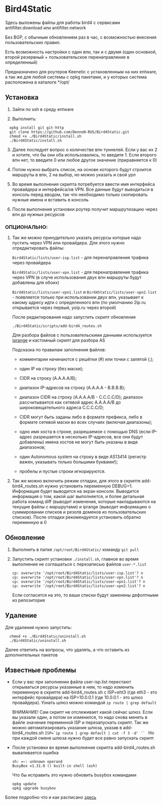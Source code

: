 # Bird4Static
Здесь выложены файлы для работы bird4 с сервисами antifilter.download или antifilter.network

Без BGP, с обычным обновлением раз в час, с возможностью внесения пользовательских правил.

Есть возможность настройки с один впн, так и с двумя (один основной, второй резервный + пользовательское перенаправление в определенный)

Предназначено для роутеров Keenetic с установленным на них entware, а так же для любой системы с opkg пакетами, и у которых система расположена в каталоге */opt/

## Установка
1) Зайти по ssh в среду entware

2) Выполнить:
```
  opkg install git git-http
  git clone https://github.com/DennoN-RUS/Bird4Static.git
  chmod +x ./Bird4Static/install.sh
  ./Bird4Static/install.sh 
```

3) Далее последует вопрос о количестве впн туннелей. Если у вас их 2 и хотите, что бы они оба использовались, то введите 1. Если второго впн нет, то введите 0 или любое другое значение (приравняется к 0)

4) Потом нужно выбрать список, на основе которого будут строится маршруты в впн, 2 на выбор, но можно указать и свой урл

5) Во время выполнения скрипта потребуется ввести имя интерфейса провайдера и интерфейса/ов VPN. Все данные будут выводиться в консоль перед вводом, так что необходимо только скопировать нужные имена и вставить в консоль

6) После выполнения установки роутер получит маршрутизацию через впн до нужных ресурсов

### ОПЦИОНАЛЬНО:

1) Так же можно принудительно указать ресурсы которые надо пустить через VPN или провайдера. Для этого нужно отредактировать файлы:

      `Bird4Static/lists/user-isp.list` - для перенаправления трафика через провайдера
  
      `Bird4Static/lists/user-vpn.list` - для перенаправления трафика через VPN (в случе использования двух впн маршруты будут добавлены для обоих)

      `Bird4Static/lists/user-vpn1.list` и `Bird4Static/lists/user-vpn2.list` - появляется только при использовании двух впн, указывает к какому адресу идти с определенного впн (по умолчанию 2ip.ru открывается через первый, yoip.ru через второй)
  
      После редактирования надо запустить скрипт обновления
  
      `./Bird4Static/scripts/add-bird4_routes.sh`

      Для разбора файлов с пользовательскими данными используется [iprange](https://manpages.org/iprange) и кастомный скрипт для разбора AS

      Подсказка по правилам заполнения файлов:
  
    - комментарии начинаются с решётки (#) или точки с запятой (;);

    - один IP на строку (без маски);
    
    - CIDR на строку (A.A.A.A/B);

    - диапазон IP-адресов на строку (A.A.A.A - B.B.B.B);
    
    - диапазон CIDR на строку (A.A.A.A/B - C.C.C.C/D); диапазон рассчитывается как сетевой адрес A.A.A.A/B до широковещательного адреса C.C.C.C/D;
    
    - CIDR могут быть заданы либо в формате префикса, либо в формате сетевой маски во всех случаях (включая диапазоны);
    
    - одно имя хоста в строке, разрешаемое с помощью DNS (если IP-адрес разрешается в несколько IP-адресов, все они будут добавлены) имена хостов не могут быть указаны в виде диапазонов;

    - один Autonomous system на строку в виде AS13414 (регистр важен, указывать только большими буквами!);

    - пробелы и пустые строки игнорируются.

2) Так же можно включить режим отладки, для этого в скрипте add-bird4_routes.sh нужно установить переменную DEBUG=1. Информация будет выводится на экран консоли. Выводится информация о том, какой шаг выполняется, и более детальная работа команд diff (выводит изменения, которые накладываются на текущие файлы с маршрутами) и iprange (выводит информацию о суммировании списков и резолв доменов из пользовательских списков). После отладки рекомендуется установить обратно переменную в 0

## Обновление

1) Выполнить в папке `/opt/root/Bird4Static/` команду `git pull`

2) Запустить скрипт установки `./install.sh`, главное во время выполнения не соглашаться с перезаписью файлов `user-*.list`
    ```
    cp: overwrite '/opt/root/Bird4Static/lists/user-isp.list'? n
    cp: overwrite '/opt/root/Bird4Static/lists/user-vpn.list'? n
    cp: overwrite '/opt/root/Bird4Static/lists/user-vpn1.list'? n
    cp: overwrite '/opt/root/Bird4Static/lists/user-vpn2.list'? n
    ```
    Если согласится на это, то ваши списки будут заменены дефолтными из репозитория

## Удаление
Для удаления нужно запустить:
```
  chmod +x ./Bird4Static/uninstall.sh
  ./Bird4Static/uninstall.sh 
```
Далее ответить на вопросы, что удалять, а что оставить из дополнительных пакетов

## Известные проблемы

  - Если у вас при заполнении файла user-isp.list перестают открываться ресурсы указанные в нем, то надо изменить переменную в скрипте add-bird4_routes.sh с ISP=eht3 (где eth3 - это интерфейс провайдера) на ISP=10.0.0.1 (где 10.0.0.1 - это шлюз провайдера). Узнать шлюз можно командой `ip route | grep default`

    ВНИМАНИЕ! Сам скрипт не отслеживает какой сейчас шлюз. Если вы указали один, а потом он изменился, то надо снова менять в файле значение переменной ISP и перезапускать скрипт. Так же можно автоматизировать указание шлюза, указав в add-bird4_routes.sh ```ISP=`ip route | grep default | cut -f 3 -d' '` ``` Но при каждой смене шлюза нужно будет все равно запускать скрипт
    
  - После установки во время выполнения скрипта add-bird4_routes.sh вываливается ошибка
    ```
    sh: =~: unknown operand
    BusyBox v1.31.0 () built-in shell (ash)
    ```
    Что бы исправить это нужно обновить busybox командами
    ```
    opkg update
    opkg upgrade busybox
    ```

Более подробно что и как расписано [здесь](https://forum.keenetic.com/topic/8577-%D0%BE%D0%B1%D1%85%D0%BE%D0%B4-%D0%B1%D0%BB%D0%BE%D0%BA%D0%B8%D1%80%D0%BE%D0%B2%D0%BE%D0%BA-%D1%81-%D0%B8%D1%81%D0%BF%D0%BE%D0%BB%D1%8C%D0%B7%D0%BE%D0%B2%D0%B0%D0%BD%D0%B8%D0%B5%D0%BC-bird4/)

